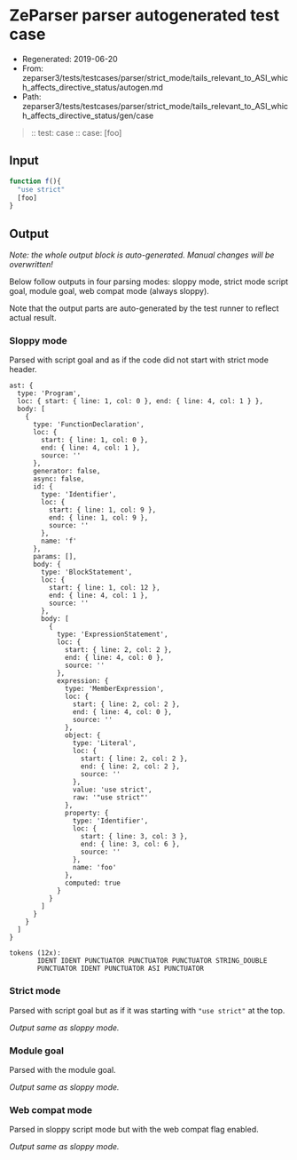 # ZeParser parser autogenerated test case

- Regenerated: 2019-06-20
- From: zeparser3/tests/testcases/parser/strict_mode/tails_relevant_to_ASI_which_affects_directive_status/autogen.md
- Path: zeparser3/tests/testcases/parser/strict_mode/tails_relevant_to_ASI_which_affects_directive_status/gen/case

> :: test: case
> :: case: [foo]

## Input


`````js
function f(){ 
  "use strict"
  [foo]
}
`````

## Output

_Note: the whole output block is auto-generated. Manual changes will be overwritten!_

Below follow outputs in four parsing modes: sloppy mode, strict mode script goal, module goal, web compat mode (always sloppy).

Note that the output parts are auto-generated by the test runner to reflect actual result.

### Sloppy mode

Parsed with script goal and as if the code did not start with strict mode header.

`````
ast: {
  type: 'Program',
  loc: { start: { line: 1, col: 0 }, end: { line: 4, col: 1 } },
  body: [
    {
      type: 'FunctionDeclaration',
      loc: {
        start: { line: 1, col: 0 },
        end: { line: 4, col: 1 },
        source: ''
      },
      generator: false,
      async: false,
      id: {
        type: 'Identifier',
        loc: {
          start: { line: 1, col: 9 },
          end: { line: 1, col: 9 },
          source: ''
        },
        name: 'f'
      },
      params: [],
      body: {
        type: 'BlockStatement',
        loc: {
          start: { line: 1, col: 12 },
          end: { line: 4, col: 1 },
          source: ''
        },
        body: [
          {
            type: 'ExpressionStatement',
            loc: {
              start: { line: 2, col: 2 },
              end: { line: 4, col: 0 },
              source: ''
            },
            expression: {
              type: 'MemberExpression',
              loc: {
                start: { line: 2, col: 2 },
                end: { line: 4, col: 0 },
                source: ''
              },
              object: {
                type: 'Literal',
                loc: {
                  start: { line: 2, col: 2 },
                  end: { line: 2, col: 2 },
                  source: ''
                },
                value: 'use strict',
                raw: '"use strict"'
              },
              property: {
                type: 'Identifier',
                loc: {
                  start: { line: 3, col: 3 },
                  end: { line: 3, col: 6 },
                  source: ''
                },
                name: 'foo'
              },
              computed: true
            }
          }
        ]
      }
    }
  ]
}

tokens (12x):
       IDENT IDENT PUNCTUATOR PUNCTUATOR PUNCTUATOR STRING_DOUBLE
       PUNCTUATOR IDENT PUNCTUATOR ASI PUNCTUATOR
`````

### Strict mode

Parsed with script goal but as if it was starting with `"use strict"` at the top.

_Output same as sloppy mode._

### Module goal

Parsed with the module goal.

_Output same as sloppy mode._

### Web compat mode

Parsed in sloppy script mode but with the web compat flag enabled.

_Output same as sloppy mode._
